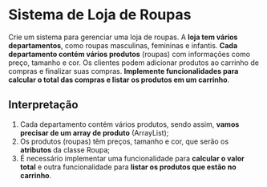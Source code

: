 # Sistema de Loja de Roupas

Crie um sistema para gerenciar uma loja de roupas. A **loja tem vários departamentos**, como roupas masculinas, femininas e infantis. **Cada departamento contém vários produtos** (roupas) com informações como preço, tamanho e cor. Os clientes podem adicionar produtos ao carrinho de compras e finalizar suas compras. **Implemente funcionalidades para calcular o total das compras e listar os produtos em um carrinho**.

## Interpretação

1. Cada departamento contém vários produtos, sendo assim, **vamos precisar de um array de produto** (ArrayList<Roupa>);
2. Os produtos (roupas) têm preços, tamanho e cor, que serão os **atributos** da classe Roupa;
3. É necessário implementar uma funcionalidade para **calcular o valor total** e outra funcionalidade para **listar os produtos que estão no carrinho**.
